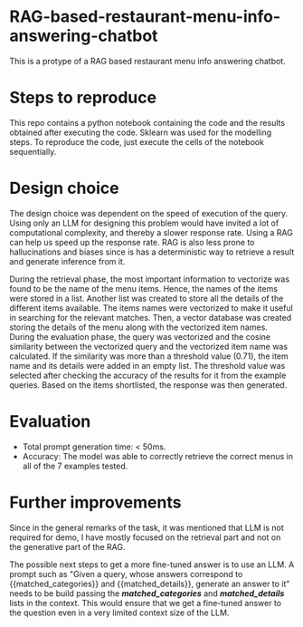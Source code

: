 # RAG-based-restaurant-menu-info-answering-chatbot

This is a protype of a RAG based restaurant menu info answering chatbot. 

# Steps to reproduce
This repo contains a python notebook containing the code and the results obtained after executing the code. Sklearn was used for the modelling steps. To reproduce the code, just execute the cells of the notebook sequentially.

# Design choice
The design choice was dependent on the speed of execution of the query. Using only an LLM for designing this problem would have invited a lot of computational complexity, and thereby a slower response rate. Using a RAG can help us speed up the response rate. RAG is also less prone to hallucinations and biases since is has a deterministic way to retrieve a result and generate inference from it.

During the retrieval phase, the most important information to vectorize was found to be the name of the menu items. Hence, the names of the items were stored in a list. Another list was created to store all the details of the different items available. The items names were vectorized to make it useful in searching for the relevant matches. Then, a vector database was created storing the details of the menu along with the vectorized item names. During the evaluation phase, the query was vectorized and the cosine similarity between the vectorized query and the vectorized item name was calculated. If the similarity was more than a threshold value (0.71), the item name and its details were added in an empty list. The threshold value was selected after checking the accuracy of the results for it from the example queries. Based on the items shortlisted, the response was then generated.

# Evaluation
- Total prompt generation time: < 50ms.
- Accuracy: The model was able to correctly retrieve the correct menus in all of the 7 examples tested.

 # Further improvements
 Since in the general remarks of the task, it was mentioned that LLM is not required for demo, I have mostly focused on the retrieval part and not on the generative part of the RAG.

The possible next steps to get a more fine-tuned answer is to use an LLM. 
A prompt such as "Given a query, whose answers correspond to {{matched_categories}} and {{matched_details}}, generate an answer to it" needs to be build passing the ***matched_categories*** and ***matched_details*** lists in the context. This would ensure that we get a fine-tuned answer to the question even in a very limited context size of the LLM.
